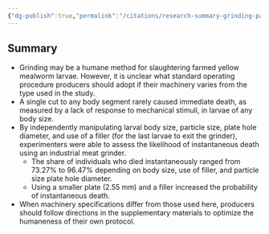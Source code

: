 ```yaml
---
{"dg-publish":true,"permalink":"/citations/research-summary-grinding-parameters-for-humane-slaughter-of-yellow-mealworm-larvae-rethink-priorities/","tags":["insects"],"created":"2025-10-23T17:42:46.095+01:00","updated":"2025-10-23T18:12:10.235+01:00"}
---
```


## Summary
*   Grinding may be a humane method for slaughtering farmed yellow mealworm larvae. However, it is unclear what standard operating procedure producers should adopt if their machinery varies from the type used in the study.
*   A single cut to any body segment rarely caused immediate death, as measured by a lack of response to mechanical stimuli, in larvae of any body size.
*   By independently manipulating larval body size, particle size, plate hole diameter, and use of a filler (for the last larvae to exit the grinder), experimenters were able to assess the likelihood of instantaneous death using an industrial meat grinder.
    *   The share of individuals who died instantaneously ranged from 73.27% to 96.47% depending on body size, use of filler, and particle size plate hole diameter.
    *   Using a smaller plate (2.55 mm) and a filler increased the probability of instantaneous death.
*   When machinery specifications differ from those used here, producers should follow directions in the supplementary materials to optimize the humaneness of their own protocol.